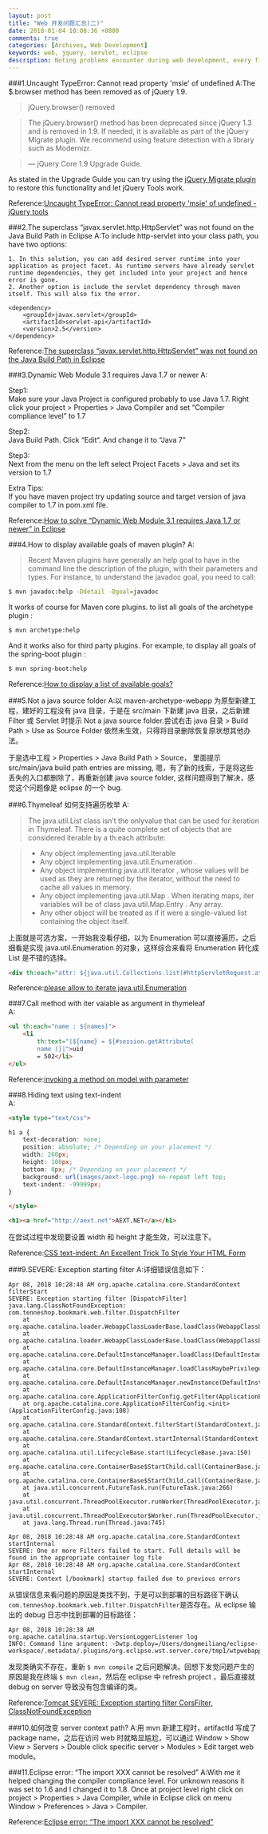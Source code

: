 ```yaml
---
layout: post
title: "Web 开发问题汇总(二)"
date: 2018-01-04 10:08:36 +0800
comments: true
categories: [Archives, Web Development]
keywords: web, jquery, servlet, eclipse
description: Noting problems encounter during web development, every fifteen problem produce a blog, this is the second.
---
```


###1.Uncaught TypeError: Cannot read property 'msie' of undefined
A:The $.browser method has been removed as of jQuery 1.9.


> jQuery.browser() removed

> The jQuery.browser() method has been deprecated since jQuery 1.3 and is removed in 1.9. If needed, it is available as part of the jQuery Migrate plugin. We recommend using feature detection with a library such as Modernizr.

> — jQuery Core 1.9 Upgrade Guide.


As stated in the Upgrade Guide you can try using the [jQuery Migrate plugin](https://github.com/jquery/jquery-migrate/) to restore this functionality and let jQuery Tools work.

Reference:[Uncaught TypeError: Cannot read property 'msie' of undefined - jQuery tools](http://stackoverflow.com/questions/14923301/uncaught-typeerror-cannot-read-property-msie-of-undefined-jquery-tools)  

###2.The superclass “javax.servlet.http.HttpServlet” was not found on the Java Build Path in Eclipse
A:To include http-servlet into your class path, you have two options:  

	1. In this solution, you can add desired server runtime into your application as project facet. As runtime servers have already servlet runtime dependencies, they get included into your project and hence error is gone.
	2. Another option is include the servlet dependency through maven itself. This will also fix the error.
	
```
<dependency>
    <groupId>javax.servlet</groupId>
    <artifactId>servlet-api</artifactId>
    <version>2.5</version>
</dependency>
```

Reference:[The superclass “javax.servlet.http.HttpServlet” was not found on the Java Build Path in Eclipse](https://howtodoinjava.com/tools/eclipse/solved-the-superclass-javax-servlet-http-httpservlet-was-not-found-on-the-java-build-path-in-eclipse/)  

###3.Dynamic Web Module 3.1 requires Java 1.7 or newer
A:

Step1:  
Make sure your Java Project is configured probably to use Java 1.7.
Right click your project > Properties > Java Compiler and set “Compiler compliance level” to 1.7

Step2:  
Java Build Path. Click “Edit“. And change it to “Java 7”

Step3:  
Next from the menu on the left select Project Facets > Java and set its version to 1.7

Extra Tips:  
If you have maven project try updating source and target version of java compiler to 1.7 in pom.xml file.

Reference:[How to solve “Dynamic Web Module 3.1 requires Java 1.7 or newer” in Eclipse](https://crunchify.com/how-to-solve-dynamic-web-module-3-1-requires-java-1-7-or-newer-in-eclipse/)  

###4.How to display available goals of maven plugin?
A:

> Recent Maven plugins have generally an help goal to have in the command line the description of the plugin, with their parameters and types. For instance, to understand the javadoc goal, you need to call:

```bash
$ mvn javadoc:help -Ddetail -Dgoal=javadoc
```

It works of course for Maven core plugins. to list all goals of the archetype plugin :  

```bash
$ mvn archetype:help
```

And it works also for third party plugins. For example, to display all goals of the spring-boot plugin :  

```bash
$ mvn spring-boot:help
```

Reference:[How to display a list of available goals?](https://stackoverflow.com/questions/1674524/how-to-display-a-list-of-available-goals)  

###5.Not a java source folder
A:以 maven-archetype-webapp 为原型新建工程，建好的工程没有 java 目录，于是在 src/main 下新建 java 目录，之后新建 Filter 或 Servlet 时提示 Not a java source folder.尝试右击 java 目录 > Build Path > Use as Source Folder 依然未生效，只得将目录删除恢复原状想其他办法。  

于是选中工程 > Properties > Java Build Path > Source， 里面提示 src/main/java build path entries are missing, 嗯，有了新的线索，于是将这些丢失的入口都删除了，再重新创建 java source folder, 这样问题得到了解决，感觉这个问题像是 eclipse 的一个 bug.
<!--more-->
###6.Thymeleaf 如何支持遍历枚举
A: 

> The java.util.List class isn’t the onlyvalue that can be used for iteration in Thymeleaf. There is a quite complete set of objects that are considered iterable by a th:each attribute:  

> * Any object implementing java.util.Iterable
> * Any object implementing java.util.Enumeration .
> * Any object implementing java.util.Iterator , whose values will be used as they are returned by the iterator, without the need to cache all values in memory.
> * Any object implementing java.util.Map . When iterating maps, iter variables will be of class java.util.Map.Entry . Any array.
> * Any other object will be treated as if it were a single-valued list containing the object itself.

上面就是可选方案，一开始我没看仔细，以为 Enumeration 可以直接遍历，之后细看是实现 java.util.Enumeration 的对象，这样综合来看将 Enumeration 转化成 List 是不错的选择。  

```html
<div th:each="attr: ${java.util.Collections.list(#httpServletRequest.attributeNames)}">
```

Reference:[please allow to iterate java.util.Enumeration](https://github.com/thymeleaf/thymeleaf/issues/321)  

###7.Call method with iter vaiable as argument in thymeleaf  
A:

```html
<ul th:each="name : ${names}">
	<li
		th:text="|${name} = ${#session.getAttribute(
		name )}|">uid
		= 502</li>
</ul>
```

Reference:[invoking a method on model with parameter](http://forum.thymeleaf.org/invoking-a-method-on-model-with-parameter-td4026846.html)  

###8.Hiding text using text-indent  
A:

```html
<style type="text/css">

h1 a {
    text-decoration: none;
    position: absolute; /* Depending on your placement */
    width: 260px;
    height: 100px;
    bottom: 0px; /* Depending on your placement */
    background: url(images/aext-logo.png) no-repeat left top;
    text-indent: -99999px;
}

</style>

<h1><a href="http://aext.net">AEXT.NET</a></h1>
```

在尝试过程中发现要设置 width 和 height 才能生效，可以注意下。  

Reference:[CSS text-indent: An Excellent Trick To Style Your HTML Form](http://bloggingexperiment.com/css-text-indent-style-your-html-form)  

###9.SEVERE: Exception starting filter
A:详细错误信息如下：  

```
Apr 08, 2018 10:28:48 AM org.apache.catalina.core.StandardContext filterStart
SEVERE: Exception starting filter [DispatchFilter]
java.lang.ClassNotFoundException: com.tenneshop.bookmark.web.filter.DispatchFilter
	at org.apache.catalina.loader.WebappClassLoaderBase.loadClass(WebappClassLoaderBase.java:1291)
	at org.apache.catalina.loader.WebappClassLoaderBase.loadClass(WebappClassLoaderBase.java:1119)
	at org.apache.catalina.core.DefaultInstanceManager.loadClass(DefaultInstanceManager.java:544)
	at org.apache.catalina.core.DefaultInstanceManager.loadClassMaybePrivileged(DefaultInstanceManager.java:525)
	at org.apache.catalina.core.DefaultInstanceManager.newInstance(DefaultInstanceManager.java:150)
	at org.apache.catalina.core.ApplicationFilterConfig.getFilter(ApplicationFilterConfig.java:264)
	at org.apache.catalina.core.ApplicationFilterConfig.<init>(ApplicationFilterConfig.java:108)
	at org.apache.catalina.core.StandardContext.filterStart(StandardContext.java:4590)
	at org.apache.catalina.core.StandardContext.startInternal(StandardContext.java:5233)
	at org.apache.catalina.util.LifecycleBase.start(LifecycleBase.java:150)
	at org.apache.catalina.core.ContainerBase$StartChild.call(ContainerBase.java:1419)
	at org.apache.catalina.core.ContainerBase$StartChild.call(ContainerBase.java:1409)
	at java.util.concurrent.FutureTask.run(FutureTask.java:266)
	at java.util.concurrent.ThreadPoolExecutor.runWorker(ThreadPoolExecutor.java:1142)
	at java.util.concurrent.ThreadPoolExecutor$Worker.run(ThreadPoolExecutor.java:617)
	at java.lang.Thread.run(Thread.java:745)

Apr 08, 2018 10:28:48 AM org.apache.catalina.core.StandardContext startInternal
SEVERE: One or more Filters failed to start. Full details will be found in the appropriate container log file
Apr 08, 2018 10:28:48 AM org.apache.catalina.core.StandardContext startInternal
SEVERE: Context [/bookmark] startup failed due to previous errors
```

从错误信息来看问题的原因是类找不到，于是可以到部署的目标路径下确认 `com.tenneshop.bookmark.web.filter.DispatchFilter`是否存在。从 eclipse 输出的 debug 日志中找到部署的目标路径：  

```
Apr 08, 2018 10:28:38 AM org.apache.catalina.startup.VersionLoggerListener log
INFO: Command line argument: -Dwtp.deploy=/Users/dongmeiliang/eclipse-workspace/.metadata/.plugins/org.eclipse.wst.server.core/tmp1/wtpwebapps
```

发现类确实不存在，重新 `$ mvn compile` 之后问题解决。回想下发觉问题产生的原因是我在终端 `$ mvn clean`，然后在 eclipse 中 refresh  project ，最后直接就 debug on server 导致没有包含编译的类。  

Reference:[Tomcat SEVERE: Exception starting filter CorsFilter, ClassNotFoundException](https://stackoverflow.com/questions/32692321/tomcat-severe-exception-starting-filter-corsfilter-classnotfoundexception)  

###10.如何改变 server context path?
A:用 mvn 新建工程时，artifactId 写成了 package name，之后在访问 web 时就略显尴尬，可以通过 Window > Show View > Servers > Double click specific server > Modules > Edit target web module。 

###11.Eclipse error: “The import XXX cannot be resolved”
A:With me it helped changing the compiler compliance level. For unknown reasons it was set to 1.6 and I changed it to 1.8.
Once at project level right click on project > Properties > Java Compiler, while in Eclipse click on menu Window > Preferences > Java > Compiler.

Reference:[Eclipse error: “The import XXX cannot be resolved”](https://stackoverflow.com/questions/4322893/eclipse-error-the-import-xxx-cannot-be-resolved)  



